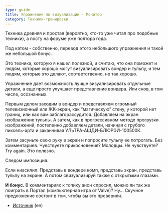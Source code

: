 ```yaml
---
type: guide
title: Упражнение по визуализации - Монитор
category: Техники-тренировки
---
```



Техника древняя и простая (вероятно, кто-то уже читал про подобные техники), а посту на форуме уже полтора года.

Под катом - собственно, перевод этого небольшого упражнения и такой же небольшой бонус.

Это техника, которую я нашел полезной, и считаю, что она поможет и людям, которые хорошо могут визуализировать вондер и тульпу, и тем людям, которые это делают, соответственно, не так хорошо.

Упражнение дает возможность лучше визуализировать отдельные детали, а еще просто улучшает представление вондера. Или снов, в том числе, осознанных.

Первым делом заходим в вондер и представляем огромный телевизионный или ЖК-экран, как “магическую” стену, у которой нет границ, или как вам заблагорассудится. Добавляем на экран изображение тульпы. А затем, как в прогрессивном методе прогрузки изображений, постепенно добавляем детали, начиная с грубого пиксель-арта и заканчивая УЛЬТРА-АШДИ-БЛЮРЭЙ-100500К. 

Затем засуньте свою руку в экран и попросите тульпу ее потрогать. Без комментариев. Чувствуете прикосновения? Молодцы. Не чувствуете? Try again. Это полезно.

Следом импозиция.

Если ниасилил: Представь в вондере комп, представь экран, представь тульпу на экране. А потом свизуализируй также с открытыми глазами.

**И бонус.**
В комментариях к топику анон спросил, можно ли так же поиграть в Портал (компьютерная игра от Valve)? Ну… Скучное предложение состоит в том, чтобы вы это проверили.


* [Источник](http://community.tulpa.info/thread-visualization-digital-screen-visualization) (en)
